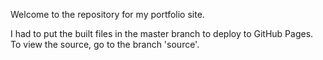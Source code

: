 Welcome to the repository for my portfolio site.

I had to put the built files in the master branch to deploy to GitHub Pages. To view the source, go to the branch 'source'.

